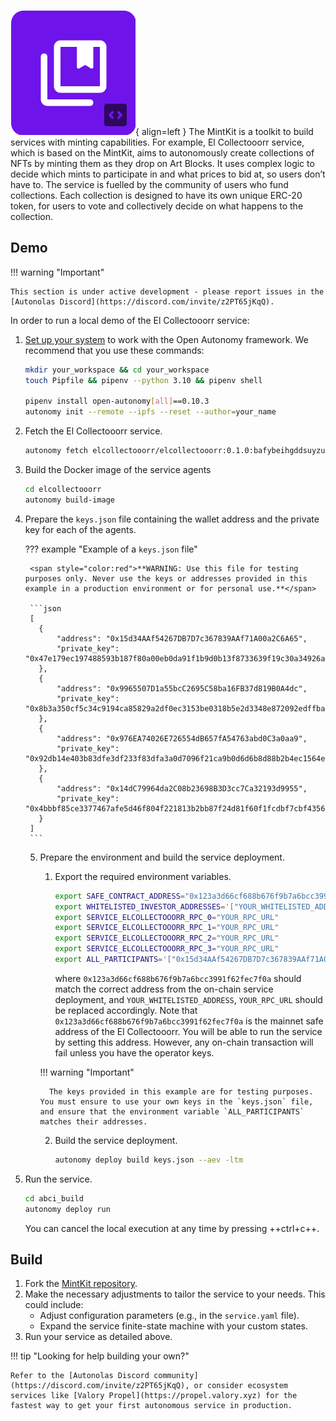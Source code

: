 ![MintKit](images/mintkit.svg){ align=left }
The MintKit is a toolkit to build services with minting capabilities. For example, El Collectooorr service, which is based on the MintKit, aims to autonomously create collections of NFTs by minting them as they drop on Art Blocks. It uses complex logic to decide which mints to participate in and what prices to bid at, so users don’t have to. The service is fuelled by the community of users who fund collections. Each collection is designed to have its own unique ERC-20 token, for users to vote and collectively decide on what happens to the collection.

## Demo

!!! warning "Important"

	This section is under active development - please report issues in the [Autonolas Discord](https://discord.com/invite/z2PT65jKqQ).

In order to run a local demo of the El Collectooorr service:

1. [Set up your system](https://docs.autonolas.network/open-autonomy/guides/set_up/) to work with the Open Autonomy framework. We recommend that you use these commands:

    ```bash
    mkdir your_workspace && cd your_workspace
    touch Pipfile && pipenv --python 3.10 && pipenv shell

    pipenv install open-autonomy[all]==0.10.3
    autonomy init --remote --ipfs --reset --author=your_name
    ```

2. Fetch the El Collectooorr service.

	```bash
	autonomy fetch elcollectooorr/elcollectooorr:0.1.0:bafybeihgddsuyzulsw6rxs5o5snk6c57q7vwnskdpbxmmhcu7fy7hchny4 --service
	```

3. Build the Docker image of the service agents

	```bash
	cd elcollectooorr
	autonomy build-image
	```

4. Prepare the `keys.json` file containing the wallet address and the private key for each of the agents.

    ??? example "Example of a `keys.json` file"

        <span style="color:red">**WARNING: Use this file for testing purposes only. Never use the keys or addresses provided in this example in a production environment or for personal use.**</span>

        ```json
        [
          {
              "address": "0x15d34AAf54267DB7D7c367839AAf71A00a2C6A65",
              "private_key": "0x47e179ec197488593b187f80a00eb0da91f1b9d0b13f8733639f19c30a34926a"
          },
          {
              "address": "0x9965507D1a55bcC2695C58ba16FB37d819B0A4dc",
              "private_key": "0x8b3a350cf5c34c9194ca85829a2df0ec3153be0318b5e2d3348e872092edffba"
          },
          {
              "address": "0x976EA74026E726554dB657fA54763abd0C3a0aa9",
              "private_key": "0x92db14e403b83dfe3df233f83dfa3a0d7096f21ca9b0d6d6b8d88b2b4ec1564e"
          },
          {
              "address": "0x14dC79964da2C08b23698B3D3cc7Ca32193d9955",
              "private_key": "0x4bbbf85ce3377467afe5d46f804f221813b2bb87f24d81f60f1fcdbf7cbf4356"
          }
        ]
        ```

   5. Prepare the environment and build the service deployment.

       1. Export the required environment variables.

          ```bash
          export SAFE_CONTRACT_ADDRESS="0x123a3d66cf688b676f9b7a6bcc3991f62fec7f0a"
          export WHITELISTED_INVESTOR_ADDRESSES='["YOUR_WHITELISTED_ADDRESS"]'
          export SERVICE_ELCOLLECTOOORR_RPC_0="YOUR_RPC_URL"
          export SERVICE_ELCOLLECTOOORR_RPC_1="YOUR_RPC_URL"
          export SERVICE_ELCOLLECTOOORR_RPC_2="YOUR_RPC_URL"
          export SERVICE_ELCOLLECTOOORR_RPC_3="YOUR_RPC_URL"
          export ALL_PARTICIPANTS='["0x15d34AAf54267DB7D7c367839AAf71A00a2C6A65","0x9965507D1a55bcC2695C58ba16FB37d819B0A4dc","0x976EA74026E726554dB657fA54763abd0C3a0aa9","0x14dC79964da2C08b23698B3D3cc7Ca32193d9955"]'
          ```

          where `0x123a3d66cf688b676f9b7a6bcc3991f62fec7f0a` should match the correct address from the on-chain service deployment, and `YOUR_WHITELISTED_ADDRESS`, `YOUR_RPC_URL` should be replaced accordingly.
          Note that `0x123a3d66cf688b676f9b7a6bcc3991f62fec7f0a` is the mainnet safe address of the El Collectooorr. You will be able to run the service by setting this address. However, any on-chain transaction will fail unless you have the operator keys.	


        !!! warning "Important" 

            The keys provided in this example are for testing purposes. You must ensure to use your own keys in the `keys.json` file, and ensure that the environment variable `ALL_PARTICIPANTS` matches their addresses.
   
       2. Build the service deployment.
	
          ```bash
          autonomy deploy build keys.json --aev -ltm
          ```

6. Run the service.

	```bash
	cd abci_build
	autonomy deploy run
	```

	You can cancel the local execution at any time by pressing ++ctrl+c++.

## Build

1. Fork the [MintKit repository](https://github.com/valory-xyz/agent-academy-1).
2. Make the necessary adjustments to tailor the service to your needs. This could include:
    * Adjust configuration parameters (e.g., in the `service.yaml` file).
    * Expand the service finite-state machine with your custom states.
3. Run your service as detailed above.

!!! tip "Looking for help building your own?"

    Refer to the [Autonolas Discord community](https://discord.com/invite/z2PT65jKqQ), or consider ecosystem services like [Valory Propel](https://propel.valory.xyz) for the fastest way to get your first autonomous service in production.
